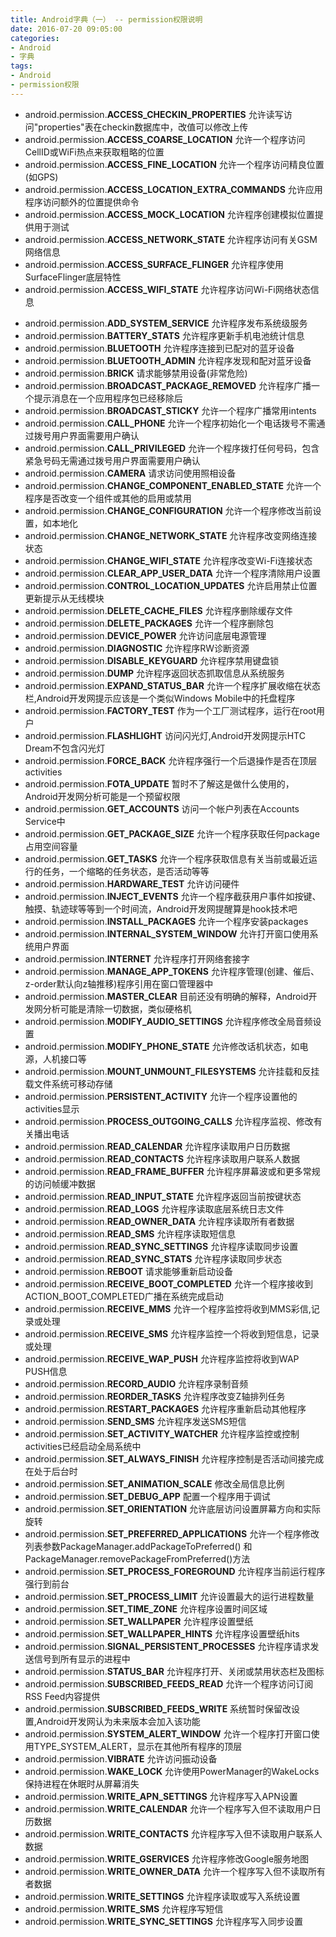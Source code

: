 ```yaml
---
title: Android字典（一） -- permission权限说明
date: 2016-07-20 09:05:00
categories:
- Android
- 字典
tags:
- Android
- permission权限
---
```

* android.permission.**ACCESS_CHECKIN_PROPERTIES**
允许读写访问"properties"表在checkin数据库中，改值可以修改上传
* android.permission.**ACCESS_COARSE_LOCATION**
允许一个程序访问CellID或WiFi热点来获取粗略的位置
* android.permission.**ACCESS_FINE_LOCATION**
允许一个程序访问精良位置(如GPS)
* android.permission.**ACCESS_LOCATION_EXTRA_COMMANDS**
允许应用程序访问额外的位置提供命令
* android.permission.**ACCESS_MOCK_LOCATION**
允许程序创建模拟位置提供用于测试
* android.permission.**ACCESS_NETWORK_STATE**
允许程序访问有关GSM网络信息
* android.permission.**ACCESS_SURFACE_FLINGER**
允许程序使用SurfaceFlinger底层特性
* android.permission.**ACCESS_WIFI_STATE**
允许程序访问Wi-Fi网络状态信息
<!--more-->
* android.permission.**ADD_SYSTEM_SERVICE**
允许程序发布系统级服务
* android.permission.**BATTERY_STATS**
允许程序更新手机电池统计信息
* android.permission.**BLUETOOTH**
允许程序连接到已配对的蓝牙设备
* android.permission.**BLUETOOTH_ADMIN**
允许程序发现和配对蓝牙设备
* android.permission.**BRICK**
请求能够禁用设备(非常危险)
* android.permission.**BROADCAST_PACKAGE_REMOVED**
允许程序广播一个提示消息在一个应用程序包已经移除后
* android.permission.**BROADCAST_STICKY**
允许一个程序广播常用intents
* android.permission.**CALL_PHONE**
允许一个程序初始化一个电话拨号不需通过拨号用户界面需要用户确认
* android.permission.**CALL_PRIVILEGED**
允许一个程序拨打任何号码，包含紧急号码无需通过拨号用户界面需要用户确认
* android.permission.**CAMERA**
请求访问使用照相设备
* android.permission.**CHANGE_COMPONENT_ENABLED_STATE**
允许一个程序是否改变一个组件或其他的启用或禁用
* android.permission.**CHANGE_CONFIGURATION**
允许一个程序修改当前设置，如本地化
* android.permission.**CHANGE_NETWORK_STATE**
允许程序改变网络连接状态
* android.permission.**CHANGE_WIFI_STATE**
允许程序改变Wi-Fi连接状态
* android.permission.**CLEAR_APP_USER_DATA**
允许一个程序清除用户设置
* android.permission.**CONTROL_LOCATION_UPDATES**
允许启用禁止位置更新提示从无线模块
* android.permission.**DELETE_CACHE_FILES**
允许程序删除缓存文件
* android.permission.**DELETE_PACKAGES**
允许一个程序删除包
* android.permission.**DEVICE_POWER**
允许访问底层电源管理
* android.permission.**DIAGNOSTIC**
允许程序RW诊断资源
* android.permission.**DISABLE_KEYGUARD**
允许程序禁用键盘锁
* android.permission.**DUMP**
允许程序返回状态抓取信息从系统服务
* android.permission.**EXPAND_STATUS_BAR**
允许一个程序扩展收缩在状态栏,Android开发网提示应该是一个类似Windows Mobile中的托盘程序
* android.permission.**FACTORY_TEST**
作为一个工厂测试程序，运行在root用户
* android.permission.**FLASHLIGHT**
访问闪光灯,Android开发网提示HTC Dream不包含闪光灯
* android.permission.**FORCE_BACK**
允许程序强行一个后退操作是否在顶层activities
* android.permission.**FOTA_UPDATE**
暂时不了解这是做什么使用的，Android开发网分析可能是一个预留权限
* android.permission.**GET_ACCOUNTS**
访问一个帐户列表在Accounts Service中
* android.permission.**GET_PACKAGE_SIZE**
允许一个程序获取任何package占用空间容量
* android.permission.**GET_TASKS**
允许一个程序获取信息有关当前或最近运行的任务，一个缩略的任务状态，是否活动等等
* android.permission.**HARDWARE_TEST**
允许访问硬件
* android.permission.**INJECT_EVENTS**
允许一个程序截获用户事件如按键、触摸、轨迹球等等到一个时间流，Android开发网提醒算是hook技术吧
* android.permission.**INSTALL_PACKAGES**
允许一个程序安装packages
* android.permission.**INTERNAL_SYSTEM_WINDOW**
允许打开窗口使用系统用户界面
* android.permission.**INTERNET**
允许程序打开网络套接字
* android.permission.**MANAGE_APP_TOKENS**
允许程序管理(创建、催后、z-order默认向z轴推移)程序引用在窗口管理器中
* android.permission.**MASTER_CLEAR**
目前还没有明确的解释，Android开发网分析可能是清除一切数据，类似硬格机
* android.permission.**MODIFY_AUDIO_SETTINGS**
允许程序修改全局音频设置
* android.permission.**MODIFY_PHONE_STATE**
允许修改话机状态，如电源，人机接口等
* android.permission.**MOUNT_UNMOUNT_FILESYSTEMS**
允许挂载和反挂载文件系统可移动存储
* android.permission.**PERSISTENT_ACTIVITY**
允许一个程序设置他的activities显示
* android.permission.**PROCESS_OUTGOING_CALLS**
允许程序监视、修改有关播出电话
* android.permission.**READ_CALENDAR**
允许程序读取用户日历数据
* android.permission.**READ_CONTACTS**
允许程序读取用户联系人数据
* android.permission.**READ_FRAME_BUFFER**
允许程序屏幕波或和更多常规的访问帧缓冲数据
* android.permission.**READ_INPUT_STATE**
允许程序返回当前按键状态
* android.permission.**READ_LOGS**
允许程序读取底层系统日志文件
* android.permission.**READ_OWNER_DATA**
允许程序读取所有者数据
* android.permission.**READ_SMS**
允许程序读取短信息
* android.permission.**READ_SYNC_SETTINGS**
允许程序读取同步设置
* android.permission.**READ_SYNC_STATS**
允许程序读取同步状态
* android.permission.**REBOOT**
请求能够重新启动设备
* android.permission.**RECEIVE_BOOT_COMPLETED**
允许一个程序接收到 ACTION_BOOT_COMPLETED广播在系统完成启动
* android.permission.**RECEIVE_MMS**
允许一个程序监控将收到MMS彩信,记录或处理
* android.permission.**RECEIVE_SMS**
允许程序监控一个将收到短信息，记录或处理
* android.permission.**RECEIVE_WAP_PUSH**
允许程序监控将收到WAP PUSH信息
* android.permission.**RECORD_AUDIO**
允许程序录制音频
* android.permission.**REORDER_TASKS**
允许程序改变Z轴排列任务
* android.permission.**RESTART_PACKAGES**
允许程序重新启动其他程序
* android.permission.**SEND_SMS**
允许程序发送SMS短信
* android.permission.**SET_ACTIVITY_WATCHER**
允许程序监控或控制activities已经启动全局系统中
* android.permission.**SET_ALWAYS_FINISH**
允许程序控制是否活动间接完成在处于后台时
* android.permission.**SET_ANIMATION_SCALE**
修改全局信息比例
* android.permission.**SET_DEBUG_APP**
配置一个程序用于调试
* android.permission.**SET_ORIENTATION**
允许底层访问设置屏幕方向和实际旋转
* android.permission.**SET_PREFERRED_APPLICATIONS**
允许一个程序修改列表参数PackageManager.addPackageToPreferred() 和PackageManager.removePackageFromPreferred()方法
* android.permission.**SET_PROCESS_FOREGROUND**
允许程序当前运行程序强行到前台
* android.permission.**SET_PROCESS_LIMIT**
允许设置最大的运行进程数量
* android.permission.**SET_TIME_ZONE**
允许程序设置时间区域
* android.permission.**SET_WALLPAPER**
允许程序设置壁纸
* android.permission.**SET_WALLPAPER_HINTS**
允许程序设置壁纸hits
* android.permission.**SIGNAL_PERSISTENT_PROCESSES**
允许程序请求发送信号到所有显示的进程中
* android.permission.**STATUS_BAR**
允许程序打开、关闭或禁用状态栏及图标
* android.permission.**SUBSCRIBED_FEEDS_READ**
允许一个程序访问订阅RSS Feed内容提供
* android.permission.**SUBSCRIBED_FEEDS_WRITE**
系统暂时保留改设置,Android开发网认为未来版本会加入该功能
* android.permission.**SYSTEM_ALERT_WINDOW**
允许一个程序打开窗口使用TYPE_SYSTEM_ALERT，显示在其他所有程序的顶层
* android.permission.**VIBRATE**
允许访问振动设备
* android.permission.**WAKE_LOCK**
允许使用PowerManager的WakeLocks保持进程在休眠时从屏幕消失
* android.permission.**WRITE_APN_SETTINGS**
允许程序写入APN设置
* android.permission.**WRITE_CALENDAR**
允许一个程序写入但不读取用户日历数据
* android.permission.**WRITE_CONTACTS**
允许程序写入但不读取用户联系人数据
* android.permission.**WRITE_GSERVICES**
允许程序修改Google服务地图
* android.permission.**WRITE_OWNER_DATA**
允许一个程序写入但不读取所有者数据
* android.permission.**WRITE_SETTINGS**
允许程序读取或写入系统设置
* android.permission.**WRITE_SMS**
允许程序写短信
* android.permission.**WRITE_SYNC_SETTINGS**
允许程序写入同步设置
